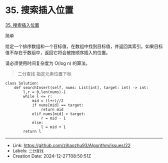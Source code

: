 # 35. 搜索插入位置

[35. 搜索插入位置](https://leetcode.cn/problems/search-insert-position/)

简单

给定一个排序数组和一个目标值，在数组中找到目标值，并返回其索引。如果目标值不存在于数组中，返回它将会被按顺序插入的位置。

请必须使用时间复杂度为 O(log n) 的算法。

> 二分查找 指定元素位置下标

```
class Solution:
    def searchInsert(self, nums: List[int], target: int) -> int:
        l,r = 0,len(nums)-1
        while l <= r:
            mid = (l+r)//2
            if nums[mid] == target:
                return mid
            elif nums[mid] > target:
                r = mid - 1
            else:
                l = mid + 1
        return l
```

---

* Link: https://github.com/zihaozhu93/Algorithm/issues/22
* Labels: `二分查找`
* Creation Date: 2024-12-27T08:50:51Z
